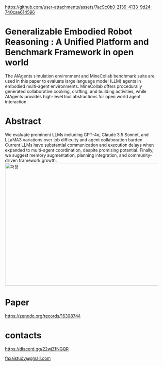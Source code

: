 https://github.com/user-attachments/assets/7ac9c0b0-2139-4133-9d24-740cae614596
# Generalizable Embodied Robot Reasoning : A Unified Platform and Benchmark Framework in open world
The AIAgents simulation environment and MineCollab benchmark suite are used in this paper to evaluate large language model (LLM) agents in embodied multi-agent environments. MineCollab offers procedurally generated collaborative cooking, crafting, and building activities, while AIAgents provides high-level tool abstractions for open world agent interaction.
# Abstract
We evaluate prominent LLMs including GPT-4o, Claude 3.5 Sonnet, and LLaMA3 variations over job difficulty and agent collaboration burden. Current LLMs have substantial communication and execution delays when expanded to multi-agent coordination, despite promising potential. Finally, we suggest memory augmentation, planning integration, and community-driven framework growth.
<img width="767" height="405" alt="저장" src="https://github.com/user-attachments/assets/db28ae7d-a2a0-4124-b268-334c44323e4e" />

# Paper
https://zenodo.org/records/16308744
# contacts
https://discord.gg/22wjZfNGQR

faxaistudy@gmail.com
